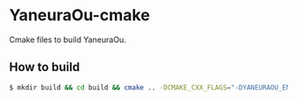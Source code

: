 # YaneuraOu-cmake

Cmake files to build YaneuraOu.

## How to build

```sh
$ mkdir build && cd build && cmake .. -DCMAKE_CXX_FLAGS="-DYANEURAOU_ENGINE_NNUE" && make -j
```
